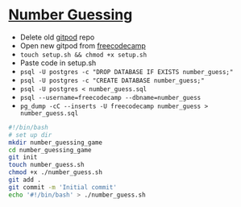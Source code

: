 # [Number Guessing](https://github.com/timcharlier6/FCC_DB_NumberGuessing/tree/main)

- Delete old [gitpod](https://gitpod.io/workspaces) repo
- Open new gitpod from [freecodecamp](https://www.freecodecamp.org/learn/relational-database/build-a-number-guessing-game-project/build-a-number-guessing-game)
- `touch setup.sh && chmod +x setup.sh`
- Paste code in setup.sh
- `psql -U postgres -c "DROP DATABASE IF EXISTS number_guess;"`
- `psql -U postgres -c "CREATE DATABASE number_guess;"`
- `psql -U postgres < number_guess.sql`
- `psql --username=freecodecamp --dbname=number_guess`
- `pg_dump -cC --inserts -U freecodecamp number_guess > number_guess.sql`

```bash
#!/bin/bash
# set up dir
mkdir number_guessing_game
cd number_guessing_game
git init
touch number_guess.sh
chmod +x ./number_guess.sh
git add .
git commit -m 'Initial commit'
echo '#!/bin/bash' > ./number_guess.sh
```
